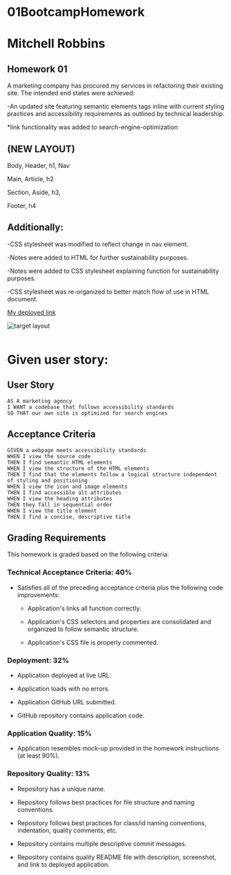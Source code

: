 # 01BootcampHomework
# Mitchell Robbins
## Homework 01

A marketing company has procured my services in refactoring their existing site. 
 The intended end states were achieved: 

-An updated site featuring semantic elements tags inline with current styling practices and accessibility requirements as outlined by technical leadership.

*link functionality was added to search-engine-optimization

## (NEW LAYOUT)

Body,
Header,
h1,
Nav

Main,
Article,
h2

Section,
Aside,
h3,

Footer,
h4




## Additionally: 


-CSS stylesheet was modified to reflect change in nav element. 

-Notes were added to HTML for further sustainability purposes. 

-Notes were added to CSS stylesheet explaining function for sustainability purposes.

-CSS stylesheet was re-organized to better match flow of use in HTML document. 

[My deployed link](https://vookmirvookmir.github.io/01BootcampHomework/)

![target layout](assets\Screencapture.png)
```
```
# Given user story:
 
## User Story
 
```
AS A marketing agency
I WANT a codebase that follows accessibility standards
SO THAT our own site is optimized for search engines
```
 
## Acceptance Criteria
 
```
GIVEN a webpage meets accessibility standards
WHEN I view the source code
THEN I find semantic HTML elements
WHEN I view the structure of the HTML elements
THEN I find that the elements follow a logical structure independent of styling and positioning
WHEN I view the icon and image elements
THEN I find accessible alt attributes
WHEN I view the heading attributes
THEN they fall in sequential order
WHEN I view the title element
THEN I find a concise, descriptive title
```
 


## Grading Requirements
 
This homework is graded based on the following criteria: 
 
### Technical Acceptance Criteria: 40%
 
* Satisfies all of the preceding acceptance criteria plus the following code improvements:
 
  * Application's links all function correctly.
 
  * Application's CSS selectors and properties are consolidated and organized to follow semantic structure.
 
  * Application's CSS file is properly commented.
 
### Deployment: 32%
 
* Application deployed at live URL.
 
* Application loads with no errors.
 
* Application GitHub URL submitted.
 
* GitHub repository contains application code.
 
### Application Quality: 15%
 
* Application resembles mock-up provided in the homework instructions (at least 90%).
 
### Repository Quality: 13%
 
* Repository has a unique name.
 
* Repository follows best practices for file structure and naming conventions.
 
* Repository follows best practices for class/id naming conventions, indentation, quality comments, etc.
 
* Repository contains multiple descriptive commit messages.
 
* Repository contains quality README file with description, screenshot, and link to deployed application.
